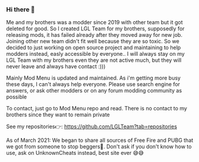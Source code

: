 ### Hi there 👋 

Me and my brothers was a modder since 2019 with other team but it got deleted for good. So I created LGL Team for my brothers, supposedly for releasing mods, it has failed already after they moved away for new job. Joining other new team didn't fit well because they are so toxic. So we decided to just working on open source project and maintaining to help modders instead, easly accessible by everyone.. I will always stay on my LGL Team with my brothers even they are not active much, but they will never leave and always have contact :))) 

Mainly Mod Menu is updated and maintained. As i'm getting more busy these days, I can't always help everyone. Please use search engine for answers, or ask other modders or on any forum modding community as possible

To contact, just go to Mod Menu repo and read. There is no contact to my brothers since they want to remain private

See my repositories👉: https://github.com/LGLTeam?tab=repositories

As of March 2021: We began to share all sources of Free Fire and PUBG that we got from someone to stop beggers🤣. Don't ask if you don't know how to use, ask on UnknownCheats instead, best site ever 😅😅
